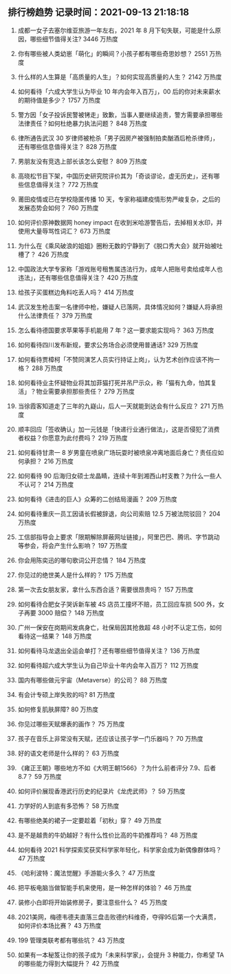 
## 排行榜趋势 记录时间：2021-09-13 21:18:18
  
  1. 成都一女子去塞尔维亚旅游一年左右，2021 年 8 月下旬失联，可能是什么原因，哪些细节值得关注? 3446 万热度
    
  2. 你有哪些被人类幼崽「萌化」的瞬间？小孩子都有哪些奇思妙想？ 2551 万热度
    
  3. 什么样的人生算是「高质量的人生」？如何实现高质量的人生？ 2142 万热度
    
  4. 如何看待「六成大学生认为毕业 10 年内会年入百万」，00 后的你对未来薪水的期待值是多少？ 1757 万热度
    
  5. 警方因「女子投诉民警被铐走」致歉，当事人要继续追责，警方需要承担哪些法律责任？如何杜绝暴力执法问题？ 848 万热度
    
  6. 律所通告武汉 30 岁律师被枪杀「男子因房产被强制拍卖酗酒后枪杀律师」，还有哪些信息值得关注？ 828 万热度
    
  7. 男朋友没有竞选上部长该怎么安慰？ 809 万热度
    
  8. 高晓松节目下架，中国历史研究院评价其为「奇谈谬论，虚无历史」，还有哪些信息值得关注？ 772 万热度
    
  9. 莆田疫情或已在学校隐匿传播 10 天，专家称福建疫情形势严峻复杂，之后的发展态势会如何？ 760 万热度
    
  10. 如何评价原神数据网 honey impact 在收到米哈游警告后，去掉相关水印，并使用大量辱骂性词汇？ 673 万热度
    
  11. 为什么在《乘风破浪的姐姐》圈粉无数的宁静到了《脱口秀大会》就开始被吐槽了？ 426 万热度
    
  12. 中国政法大学专家称「游戏账号租售属违法行为，成年人把账号卖给成年人也违法」，还有哪些信息值得关注？ 420 万热度
    
  13. 给孩子买蛋糕边角料吃丢人吗？ 414 万热度
    
  14. 武汉发生枪击案一名律师中枪，嫌疑人已落网，具体情况如何？嫌疑人将承担什么法律责任？ 379 万热度
    
  15. 怎么看待德国要求苹果等手机能用 7 年？这一要求能实现吗？ 363 万热度
    
  16. 如何看待四川发布新规，要求公务场合必须使用普通话? 329 万热度
    
  17. 如何看待贾樟柯「不赞同演艺人员实行持证上岗」，认为艺术创作应该不拘一格？ 288 万热度
    
  18. 如何看待业主怀疑物业将其加菲猫打死并吊尸示众，称「猫有九命，怕其复活」？物业需要承担那些责任？ 279 万热度
    
  19. 当徐霞客知道走了三年的九嶷山，后人一天就能到达会有什么反应？ 271 万热度
    
  20. 顺丰回应「签收确认」加一元钱是「快递行业通行做法」，这是否侵犯了消费者权益？你愿意为此付费吗？ 219 万热度
    
  21. 如何看待甘肃一 8 岁男童在喷泉广场玩耍时被喷泉冲离地面后身亡？责任应如何承担？ 216 万热度
    
  22. 如何看待 90 后海归女硕士龙晶睛，连续十年到湘西山村支教？为什么一些人不认可？ 214 万热度
    
  23. 如何看待《进击的巨人》众筹的二创结局漫画？ 209 万热度
    
  24. 如何看待重庆一员工因请长假被辞退，向公司索赔 12.5 万被法院驳回？ 204 万热度
    
  25. 工信部指导会上要求「限期解除屏蔽网址链接」，阿里巴巴、腾讯、字节跳动等参会，将会产生什么影响？ 197 万热度
    
  26. 你会用陈奕迅的哪句歌词公开恋情？ 184 万热度
    
  27. 你见过的绝世美人是什么样的？ 175 万热度
    
  28. 第一次去女朋友家，拿什么东西合适？需要很昂贵吗？ 157 万热度
    
  29. 如何看待合肥女子哭诉新车被 4S 店员工撞坏不赔，员工回应车损 500 外，女子再要 3000 赔偿？ 148 万热度
    
  30. 广州一保安在岗期间发病身亡，社保局因其抢救超 48 小时不认定工伤，如何看待这一结果？ 148 万热度
    
  31. 如何看待马龙退出全运会单打？还有哪些细节值得关注？ 136 万热度
    
  32. 如何看待超六成大学生认为自己毕业十年内会年入百万？ 112 万热度
    
  33. 国内有哪些做元宇宙（Metaverse）的公司？ 88 万热度
    
  34. 有会计专硕上岸失败的吗? 81 万热度
    
  35. 如何修复肌肤屏障? 80 万热度
    
  36. 你见过哪些天赋爆表的画作？ 75 万热度
    
  37. 孩子在音乐上非常没有天赋，还应该让孩子学一门乐器吗？ 70 万热度
    
  38. 好的语文老师是什么样的？ 63 万热度
    
  39. 《雍正王朝》哪些地方不如《大明王朝1566》？为什么前者评分 7.9、后者 8.7？ 59 万热度
    
  40. 如何评价展现香港武行历史的纪录片《龙虎武师》？ 59 万热度
    
  41. 力学好的人到底有多恐怖？ 58 万热度
    
  42. 有哪些绝美的裙子一定要趁着「初秋」穿？ 49 万热度
    
  43. 是不是越贵的牛奶越好？有什么性价比高的牛奶推荐吗？ 48 万热度
    
  44. 如何看待 2021 科学探索奖获奖科学家年轻化，科学家会成为新偶像群体吗？ 47 万热度
    
  45. 《哈利波特：魔法觉醒》手游能火多久？ 47 万热度
    
  46. 把平板电脑当做智能手机来使用，是一种怎样的体验？ 46 万热度
    
  47. 装修小白即将开始装修房子，要注意些什么？ 45 万热度
    
  48. 2021美网，梅德韦德夫直落三盘击败德约科维奇，夺得95后第一个大满贯，如何评价本场比赛？ 43 万热度
    
  49. 199 管理类联考都有哪些坑？ 43 万热度
    
  50. 如果有一本秘笈让你的孩子成为「未来科学家」，会提升 3 种能力，你希望 TA 的哪些能力得到大幅提升？ 42 万热度
    